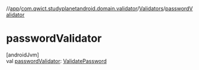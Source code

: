 //[app](../../../index.md)/[com.qwict.studyplanetandroid.domain.validator](../index.md)/[Validators](index.md)/[passwordValidator](password-validator.md)

# passwordValidator

[androidJvm]\
val [passwordValidator](password-validator.md): [ValidatePassword](../-validate-password/index.md)
